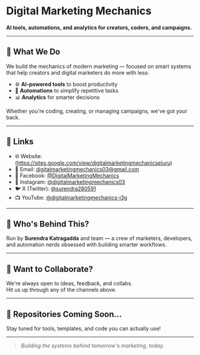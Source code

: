 # Digital Marketing Mechanics

**AI tools, automations, and analytics for creators, coders, and campaigns.**

---

## 🚀 What We Do

We build the mechanics of modern marketing — focused on smart systems that help creators and digital marketers do more with less:

- ⚙️ **AI-powered tools** to boost productivity  
- 🔁 **Automations** to simplify repetitive tasks  
- 📊 **Analytics** for smarter decisions  

Whether you're coding, creating, or managing campaigns, we've got your back.

---

## 🔗 Links

- 🌐 Website: (https://sites.google.com/view/digitalmarketingmechanicseluru)
- 📧 Email: [digitalmarketingmechanics03@gmail.com](mailto:digitalmarketingmechanics03@gmail.com)
- 📘 Facebook: [@DigitalMarketingMechanics](https://www.facebook.com/share/19C5N566SF/)
- 📸 Instagram: [@digitalmarketingmechanics03](https://instagram.com/digitalmarketingmechanics03)
- 🐦 X (Twitter): [@surendra280591](https://twitter.com/surendra280591)
- 📺 YouTube: [@digitalmarketingmechanics-i3g](https://youtube.com/@digitalmarketingmechanics-i3g)

---

## 👥 Who's Behind This?

Run by **Surendra Katragadda** and team — a crew of marketers, developers, and automation nerds obsessed with building smarter workflows.

---

## 🧠 Want to Collaborate?

We're always open to ideas, feedback, and collabs.  
Hit us up through any of the channels above.

---

## 📁 Repositories Coming Soon...

Stay tuned for tools, templates, and code you can actually use!

---

> _Building the systems behind tomorrow's marketing, today._
